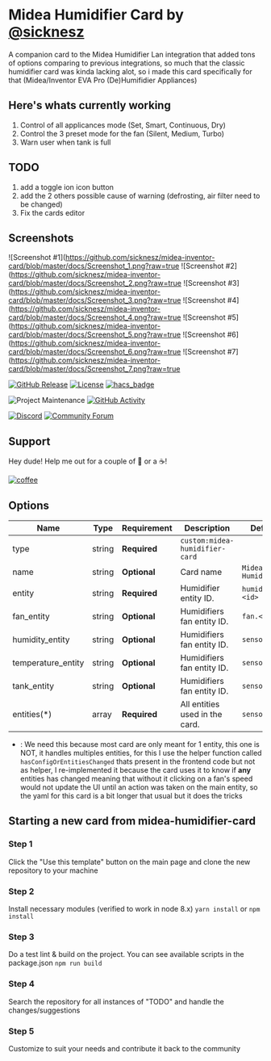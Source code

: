 # Midea Humidifier Card by [@sicknesz](https://www.github.com/sicknesz)

A companion card to the Midea Humidifier Lan integration that added tons of options comparing to previous integrations, so much that the classic
humidifier card was kinda lacking alot, so i made this card specifically for that (Midea/Inventor EVA Pro (De)Humifidier Appliances)

## Here's whats currently working

1. Control of all applicances mode (Set, Smart, Continuous, Dry)
2. Control the 3 preset mode for the fan (Silent, Medium, Turbo)
3. Warn user when tank is full

## TODO

1. add a toggle ion icon button
2. add the 2 others possible cause of warning (defrosting, air filter need to be changed)
3. Fix the cards editor

## Screenshots

![Screenshot #1](<https://github.com/sicknesz/midea-inventor-card/blob/master/docs/Screenshot_1.png?raw=true>
![Screenshot #2](<https://github.com/sicknesz/midea-inventor-card/blob/master/docs/Screenshot_2.png?raw=true>
![Screenshot #3](<https://github.com/sicknesz/midea-inventor-card/blob/master/docs/Screenshot_3.png?raw=true>
![Screenshot #4](<https://github.com/sicknesz/midea-inventor-card/blob/master/docs/Screenshot_4.png?raw=true>
![Screenshot #5](<https://github.com/sicknesz/midea-inventor-card/blob/master/docs/Screenshot_5.png?raw=true>
![Screenshot #6](<https://github.com/sicknesz/midea-inventor-card/blob/master/docs/Screenshot_6.png?raw=true>
![Screenshot #7](<https://github.com/sicknesz/midea-inventor-card/blob/master/docs/Screenshot_7.png?raw=true>

[![GitHub Release][releases-shield]][releases]
[![License][license-shield]](LICENSE.md)
[![hacs_badge](https://img.shields.io/badge/HACS-Default-orange.svg?style=for-the-badge)](https://github.com/custom-components/hacs)

![Project Maintenance][maintenance-shield]
[![GitHub Activity][commits-shield]][commits]

[![Discord][discord-shield]][discord]
[![Community Forum][forum-shield]][forum]

## Support

Hey dude! Help me out for a couple of :beers: or a :coffee:!

[![coffee](https://www.buymeacoffee.com/assets/img/custom_images/black_img.png)](https://www.buymeacoffee.com/zJtVxUAgH)

## Options

| Name              | Type    | Requirement  | Description                                 | Default             |
| ----------------- | ------- | ------------ | ------------------------------------------- | ------------------- |
| type              | string  | **Required** | `custom:midea-humidifier-card`                   |
| name               | string  | **Optional** | Card name                                   | `Midea Humidifier`  |
| entity             | string  | **Required** | Humidifier entity ID.                       | `humidifier.<id>`   |
| fan_entity         | string  | **Optional** | Humidifiers fan entity ID.                  | `fan.<id>`          |
| humidity_entity    | string  | **Optional** | Humidifiers fan entity ID.                  | `sensor.<id>`       |
| temperature_entity | string  | **Optional** | Humidifiers fan entity ID.                  | `sensor.<id>`       |
| tank_entity        | string  | **Optional** | Humidifiers fan entity ID.                  | `sensor.<id>`       |
| entities(*)        | array   | **Required** | All entities used in the card.              | `sensor.<id>`       |

* : We need this because most card are only meant for 1 entity, this one is NOT, it handles multiples entities,
for this I use the helper function called `hasConfigOrEntitiesChanged` thats present in the frontend code but not as helper,
I re-implemented it because the card uses it to know if **any** entities has changed meaning that without it clicking on a fan's speed would
not update the UI until an action was taken on the main entity, so the yaml for this card is a bit longer that usual but it does the tricks

## Starting a new card from midea-humidifier-card

### Step 1

Click the "Use this template" button on the main page and clone the new repository to your machine

### Step 2

Install necessary modules (verified to work in node 8.x)
`yarn install` or `npm install`

### Step 3

Do a test lint & build on the project. You can see available scripts in the package.json
`npm run build`

### Step 4

Search the repository for all instances of "TODO" and handle the changes/suggestions

### Step 5

Customize to suit your needs and contribute it back to the community

[commits-shield]: https://img.shields.io/github/commit-activity/y/custom-cards/midea-humidifier-card.svg?style=for-the-badge
[commits]: https://github.com/sicknesz/midea-humidifier-card/commits/master
[devcontainer]: https://code.visualstudio.com/docs/remote/containers
[discord]: https://discord.gg/5e9yvq
[discord-shield]: https://img.shields.io/discord/330944238910963714.svg?style=for-the-badge
[forum-shield]: https://img.shields.io/badge/community-forum-brightgreen.svg?style=for-the-badge
[forum]: https://community.home-assistant.io/c/projects/frontend
[license-shield]: https://img.shields.io/github/license/custom-cards/midea-humidifier-card.svg?style=for-the-badge
[maintenance-shield]: https://img.shields.io/maintenance/yes/2021.svg?style=for-the-badge
[releases-shield]: https://img.shields.io/github/release/custom-cards/midea-humidifier-card.svg?style=for-the-badge
[releases]: https://github.com/sicknesz/midea-humidifier-card/releases
